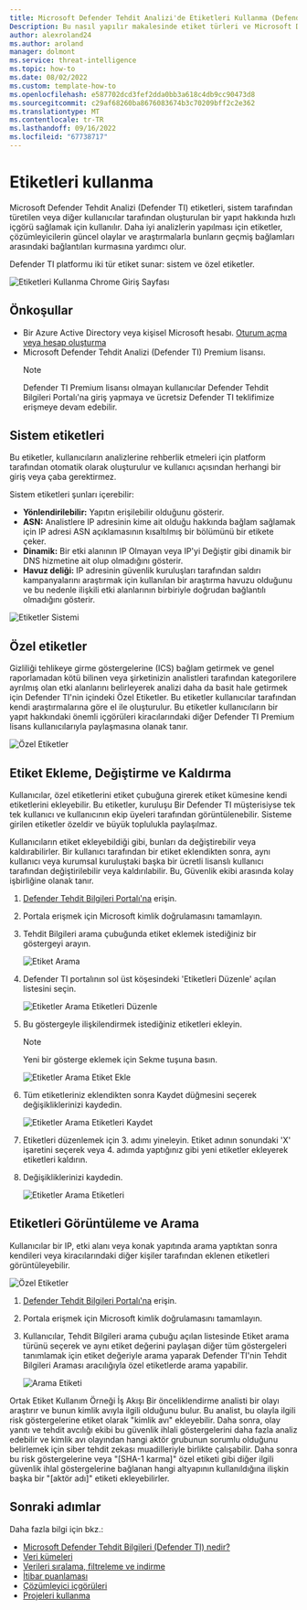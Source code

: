 ```yaml
---
title: Microsoft Defender Tehdit Analizi'de Etiketleri Kullanma (Defender TI)
Description: Bu nasıl yapılır makalesinde etiket türleri ve Microsoft Defender Tehdit Analizi (Defender TI) içinde özel etiketler ekleme, değiştirme, silme ve arama hakkında bilgi edinin.
author: alexroland24
ms.author: aroland
manager: dolmont
ms.service: threat-intelligence
ms.topic: how-to
ms.date: 08/02/2022
ms.custom: template-how-to
ms.openlocfilehash: e587702dcd3fef2dda0bb3a618c4db9cc90473d8
ms.sourcegitcommit: c29af68260ba8676083674b3c70209bff2c2e362
ms.translationtype: MT
ms.contentlocale: tr-TR
ms.lasthandoff: 09/16/2022
ms.locfileid: "67738717"
---
```

# <a name="using-tags"></a>Etiketleri kullanma
Microsoft Defender Tehdit Analizi (Defender TI) etiketleri, sistem tarafından türetilen veya diğer kullanıcılar tarafından oluşturulan bir yapıt hakkında hızlı içgörü sağlamak için kullanılır. Daha iyi analizlerin yapılması için etiketler, çözümleyicilerin güncel olaylar ve araştırmalarla bunların geçmiş bağlamları arasındaki bağlantıları kurmasına yardımcı olur.

Defender TI platformu iki tür etiket sunar: sistem ve özel etiketler.

![Etiketleri Kullanma Chrome Giriş Sayfası](media/UsingTagsChromeHomePage.png)

## <a name="prerequisites"></a>Önkoşullar

- Bir Azure Active Directory veya kişisel Microsoft hesabı. [Oturum açma veya hesap oluşturma](https://signup.microsoft.com/)
- Microsoft Defender Tehdit Analizi (Defender TI) Premium lisansı.
    > [!NOTE]
    > Defender TI Premium lisansı olmayan kullanıcılar Defender Tehdit Bilgileri Portalı'na giriş yapmaya ve ücretsiz Defender TI teklifimize erişmeye devam edebilir.

## <a name="system-tags"></a>Sistem etiketleri

Bu etiketler, kullanıcıların analizlerine rehberlik etmeleri için platform tarafından otomatik olarak oluşturulur ve kullanıcı açısından herhangi bir giriş veya çaba gerektirmez.

Sistem etiketleri şunları içerebilir:

- **Yönlendirilebilir:** Yapıtın erişilebilir olduğunu gösterir.
- **ASN:** Analistlere IP adresinin kime ait olduğu hakkında bağlam sağlamak için IP adresi ASN açıklamasının kısaltılmış bir bölümünü bir etikete çeker.
- **Dinamik:** Bir etki alanının IP Olmayan veya IP'yi Değiştir gibi dinamik bir DNS hizmetine ait olup olmadığını gösterir.
- **Havuz deliği:** IP adresinin güvenlik kuruluşları tarafından saldırı kampanyalarını araştırmak için kullanılan bir araştırma havuzu olduğunu ve bu nedenle ilişkili etki alanlarının birbiriyle doğrudan bağlantılı olmadığını gösterir.

![Etiketler Sistemi](media/tagsSystem.png)

## <a name="custom-tags"></a>Özel etiketler

Gizliliği tehlikeye girme göstergelerine (ICS) bağlam getirmek ve genel raporlamadan kötü bilinen veya şirketinizin analistleri tarafından kategorilere ayrılmış olan etki alanlarını belirleyerek analizi daha da basit hale getirmek için Defender TI'nin içindeki Özel Etiketler. Bu etiketler kullanıcılar tarafından kendi araştırmalarına göre el ile oluşturulur. Bu etiketler kullanıcıların bir yapıt hakkındaki önemli içgörüleri kiracılarındaki diğer Defender TI Premium lisans kullanıcılarıyla paylaşmasına olanak tanır.

![Özel Etiketler](media/tagsCustom.png)

## <a name="adding-modifying-and-removing-tags"></a>Etiket Ekleme, Değiştirme ve Kaldırma

Kullanıcılar, özel etiketlerini etiket çubuğuna girerek etiket kümesine kendi etiketlerini ekleyebilir. Bu etiketler, kuruluşu Bir Defender TI müşterisiyse tek tek kullanıcı ve kullanıcının ekip üyeleri tarafından görüntülenebilir. Sisteme girilen etiketler özeldir ve büyük toplulukla paylaşılmaz.

Kullanıcıların etiket ekleyebildiği gibi, bunları da değiştirebilir veya kaldırabilirler. Bir kullanıcı tarafından bir etiket eklendikten sonra, aynı kullanıcı veya kurumsal kuruluştaki başka bir ücretli lisanslı kullanıcı tarafından değiştirilebilir veya kaldırılabilir. Bu, Güvenlik ekibi arasında kolay işbirliğine olanak tanır.

1. [Defender Tehdit Bilgileri Portalı'na](https://ti.defender.microsoft.com/) erişin.
2. Portala erişmek için Microsoft kimlik doğrulamasını tamamlayın.
3. Tehdit Bilgileri arama çubuğunda etiket eklemek istediğiniz bir göstergeyi arayın.

    ![Etiket Arama](media/tagsSearch.png)

4. Defender TI portalının sol üst köşesindeki 'Etiketleri Düzenle' açılan listesini seçin.

    ![Etiketler Arama Etiketleri Düzenle](media/tagsSearchEditTags.png)

5. Bu göstergeyle ilişkilendirmek istediğiniz etiketleri ekleyin.

    > [!Note]
    > Yeni bir gösterge eklemek için Sekme tuşuna basın.

    ![Etiketler Arama Etiket Ekle](media/tagsSearchAddTags.png)

6. Tüm etiketleriniz eklendikten sonra Kaydet düğmesini seçerek değişikliklerinizi kaydedin.

    ![Etiketler Arama Etiketleri Kaydet](media/tagsSearchSaveTags.png)

7. Etiketleri düzenlemek için 3. adımı yineleyin. Etiket adının sonundaki 'X' işaretini seçerek veya 4. adımda yaptığınız gibi yeni etiketler ekleyerek etiketleri kaldırın.

8. Değişikliklerinizi kaydedin.

    ![Etiketler Arama Etiketleri](media/tagsSearchTags.png)

## <a name="viewing-and-searching-tags"></a>Etiketleri Görüntüleme ve Arama

Kullanıcılar bir IP, etki alanı veya konak yapıtında arama yaptıktan sonra kendileri veya kiracılarındaki diğer kişiler tarafından eklenen etiketleri görüntüleyebilir.

![Özel Etiketler](media/tagsCustom.png)

1. [Defender Tehdit Bilgileri Portalı'na](https://ti.defender.microsoft.com/) erişin.
2. Portala erişmek için Microsoft kimlik doğrulamasını tamamlayın.
3. Kullanıcılar, Tehdit Bilgileri arama çubuğu açılan listesinde Etiket arama türünü seçerek ve aynı etiket değerini paylaşan diğer tüm göstergeleri tanımlamak için etiket değeriyle arama yaparak Defender TI'nin Tehdit Bilgileri Araması aracılığıyla özel etiketlerde arama yapabilir.

    ![Arama Etiketi](media/searchTag.png)

Ortak Etiket Kullanım Örneği İş Akışı Bir önceliklendirme analisti bir olayı araştırır ve bunun kimlik avıyla ilgili olduğunu bulur. Bu analist, bu olayla ilgili risk göstergelerine etiket olarak "kimlik avı" ekleyebilir. Daha sonra, olay yanıtı ve tehdit avcılığı ekibi bu güvenlik ihlali göstergelerini daha fazla analiz edebilir ve kimlik avı olayından hangi aktör grubunun sorumlu olduğunu belirlemek için siber tehdit zekası muadilleriyle birlikte çalışabilir. Daha sonra bu risk göstergelerine veya "[SHA-1 karma]" özel etiketi gibi diğer ilgili güvenlik ihlal göstergelerine bağlanan hangi altyapının kullanıldığına ilişkin başka bir "[aktör adı]" etiketi ekleyebilirler.

## <a name="next-steps"></a>Sonraki adımlar

Daha fazla bilgi için bkz.:

- [Microsoft Defender Tehdit Bilgileri (Defender TI) nedir?](index.md)
- [Veri kümeleri](data-sets.md)
- [Verileri sıralama, filtreleme ve indirme](sorting-filtering-and-downloading-data.md)
- [İtibar puanlaması](reputation-scoring.md)
- [Çözümleyici içgörüleri](analyst-insights.md)
- [Projeleri kullanma](using-projects.md)
